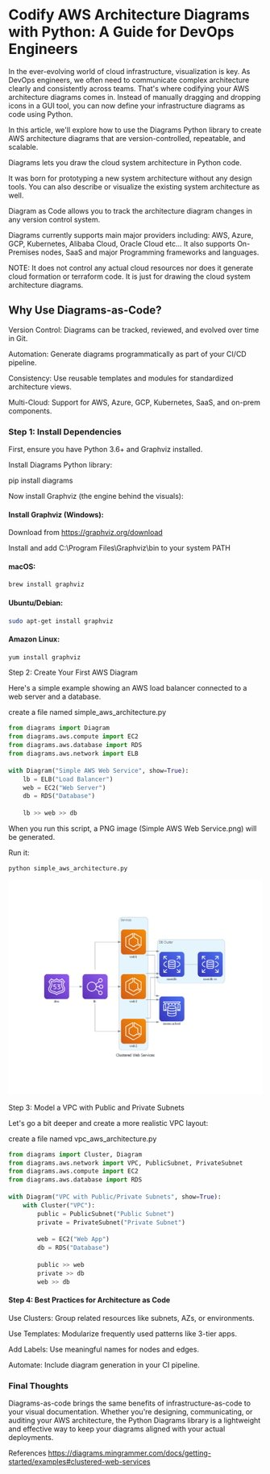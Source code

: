 # Codify AWS Architecture Diagrams with Python: A Guide for DevOps Engineers

In the ever-evolving world of cloud infrastructure, visualization is key. As DevOps engineers, we often need to communicate complex architecture clearly and consistently across teams. That's where codifying your AWS architecture diagrams comes in. Instead of manually dragging and dropping icons in a GUI tool, you can now define your infrastructure diagrams as code using Python.

In this article, we'll explore how to use the Diagrams Python library to create AWS architecture diagrams that are version-controlled, repeatable, and scalable.

Diagrams lets you draw the cloud system architecture in Python code.

It was born for prototyping a new system architecture without any design tools. You can also describe or visualize the existing system architecture as well.

Diagram as Code allows you to track the architecture diagram changes in any version control system.

Diagrams currently supports main major providers including: AWS, Azure, GCP, Kubernetes, Alibaba Cloud, Oracle Cloud etc... It also supports On-Premises nodes, SaaS and major Programming frameworks and languages.

NOTE: It does not control any actual cloud resources nor does it generate cloud formation or terraform code. It is just for drawing the cloud system architecture diagrams.

## Why Use Diagrams-as-Code?

Version Control: Diagrams can be tracked, reviewed, and evolved over time in Git.

Automation: Generate diagrams programmatically as part of your CI/CD pipeline.

Consistency: Use reusable templates and modules for standardized architecture views.

Multi-Cloud: Support for AWS, Azure, GCP, Kubernetes, SaaS, and on-prem components.



### Step 1: Install Dependencies

First, ensure you have Python 3.6+ and Graphviz installed.

Install Diagrams Python library:

pip install diagrams

Now install Graphviz (the engine behind the visuals):

#### Install Graphviz (Windows):

Download from https://graphviz.org/download

Install and add C:\Program Files\Graphviz\bin to your system PATH

#### macOS:
```sh
brew install graphviz
```

#### Ubuntu/Debian:
```sh
sudo apt-get install graphviz
```

#### Amazon Linux:
```sh
yum install graphviz
```
Step 2: Create Your First AWS Diagram

Here's a simple example showing an AWS load balancer connected to a web server and a database.

create a file named simple_aws_architecture.py

```python
from diagrams import Diagram
from diagrams.aws.compute import EC2
from diagrams.aws.database import RDS
from diagrams.aws.network import ELB

with Diagram("Simple AWS Web Service", show=True):
    lb = ELB("Load Balancer")
    web = EC2("Web Server")
    db = RDS("Database")

    lb >> web >> db
```
When you run this script, a PNG image (Simple AWS Web Service.png) will be generated.

Run it:
```sh
python simple_aws_architecture.py
```

![Clustered Webservices](images/clustered_web_services.png)

Step 3: Model a VPC with Public and Private Subnets

Let's go a bit deeper and create a more realistic VPC layout:

create a file named vpc_aws_architecture.py

```python
from diagrams import Cluster, Diagram
from diagrams.aws.network import VPC, PublicSubnet, PrivateSubnet
from diagrams.aws.compute import EC2
from diagrams.aws.database import RDS

with Diagram("VPC with Public/Private Subnets", show=True):
    with Cluster("VPC"):
        public = PublicSubnet("Public Subnet")
        private = PrivateSubnet("Private Subnet")

        web = EC2("Web App")
        db = RDS("Database")

        public >> web
        private >> db
        web >> db

```


#### Step 4: Best Practices for Architecture as Code

Use Clusters: Group related resources like subnets, AZs, or environments.

Use Templates: Modularize frequently used patterns like 3-tier apps.

Add Labels: Use meaningful names for nodes and edges.

Automate: Include diagram generation in your CI pipeline.

### Final Thoughts

Diagrams-as-code brings the same benefits of infrastructure-as-code to your visual documentation. Whether you're designing, communicating, or auditing your AWS architecture, the Python Diagrams library is a lightweight and effective way to keep your diagrams aligned with your actual deployments.

References
https://diagrams.mingrammer.com/docs/getting-started/examples#clustered-web-services






